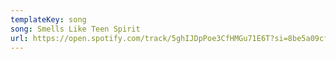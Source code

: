 ```yaml
---
templateKey: song
song: Smells Like Teen Spirit
url: https://open.spotify.com/track/5ghIJDpPoe3CfHMGu71E6T?si=8be5a09cf43b4259
---
```

